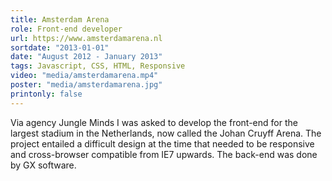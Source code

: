 ```yaml
---
title: Amsterdam Arena
role: Front-end developer
url: https://www.amsterdamarena.nl
sortdate: "2013-01-01"
date: "August 2012 - January 2013"
tags: Javascript, CSS, HTML, Responsive
video: "media/amsterdamarena.mp4"
poster: "media/amsterdamarena.jpg"
printonly: false
---
```

Via agency Jungle Minds I was asked to develop the front-end for the largest stadium in the Netherlands, now called the Johan Cruyff Arena. The project entailed a difficult design at the time that needed to be responsive and cross-browser compatible from IE7 upwards. The back-end was done by GX software.
